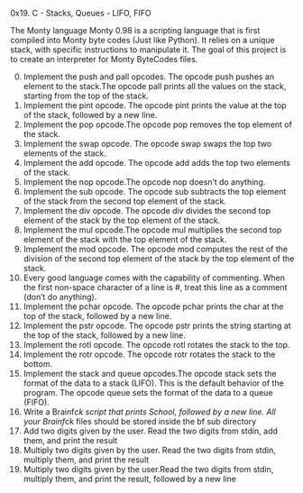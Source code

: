 0x19. C - Stacks, Queues - LIFO, FIFO

The Monty language
Monty 0.98 is a scripting language that is first compiled into Monty byte codes (Just like Python). 
It relies on a unique stack, with specific instructions to manipulate it. 
The goal of this project is to create an interpreter for Monty ByteCodes files.

0. Implement the push and pall opcodes. The opcode push pushes an element to the stack.The opcode pall prints all the values on the stack, starting from the top of the stack.
1. Implement the pint opcode. The opcode pint prints the value at the top of the stack, followed by a new line.
2. Implement the pop opcode.The opcode pop removes the top element of the stack.
3. Implement the swap opcode. The opcode swap swaps the top two elements of the stack.
4. Implement the add opcode. The opcode add adds the top two elements of the stack.
5. Implement the nop opcode.The opcode nop doesn’t do anything.
6. Implement the sub opcode. The opcode sub subtracts the top element of the stack from the second top element of the stack.
7. Implement the div opcode. The opcode div divides the second top element of the stack by the top element of the stack.
8. Implement the mul opcode.The opcode mul multiplies the second top element of the stack with the top element of the stack.
9. Implement the mod opcode. The opcode mod computes the rest of the division of the second top element of the stack by the top element of the stack.
10. Every good language comes with the capability of commenting. When the first non-space character of a line is #, treat this line as a comment (don’t do anything).
11. Implement the pchar opcode. The opcode pchar prints the char at the top of the stack, followed by a new line.
12. Implement the pstr opcode. The opcode pstr prints the string starting at the top of the stack, followed by a new line.
13. Implement the rotl opcode. The opcode rotl rotates the stack to the top.
14. Implement the rotr opcode. The opcode rotr rotates the stack to the bottom.
15. Implement the stack and queue opcodes.The opcode stack sets the format of the data to a stack (LIFO). This is the default behavior of the program. The opcode queue sets the format of the data to a queue (FIFO).
16. Write a Brainf*ck script that prints School, followed by a new line. All your Brainf*ck files should be stored inside the bf sub directory
17. Add two digits given by the user. Read the two digits from stdin, add them, and print the result
18. Multiply two digits given by the user. Read the two digits from stdin, multiply them, and print the result
19. Multiply two digits given by the user.Read the two digits from stdin, multiply them, and print the result, followed by a new line
